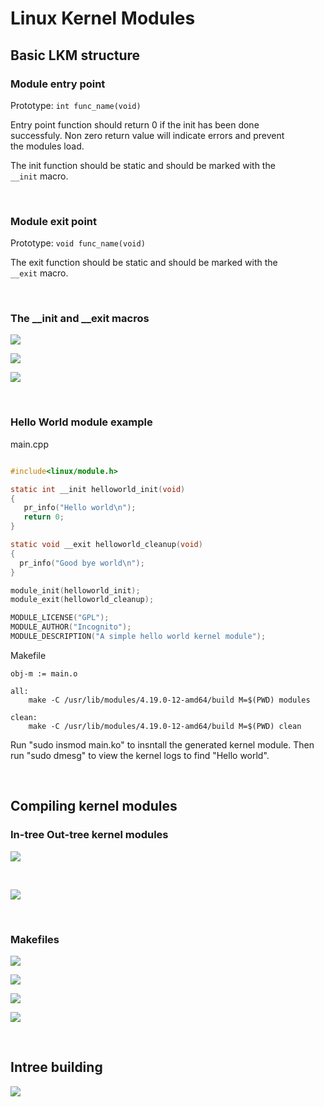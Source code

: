 # Linux Kernel Modules

## Basic LKM structure

### Module entry point

Prototype: `int func_name(void)`

Entry point function should return 0 if the init has been done  
successfuly. Non zero return value will indicate errors and prevent  
the modules load.  

The init function should be static and should be marked with the  
`__init` macro.  

</br>

### Module exit point

Prototype: `void func_name(void)`

The exit function should be static and should be marked with the  
`__exit` macro. 

</br>

### The __init and __exit macros
 
![](img/init_exit_macros.PNG)

![](img/init_section_of_elf_file.PNG)

![](img/kernel_build.PNG)

</br>

### Hello World module example

main.cpp
``` C

#include<linux/module.h>

static int __init helloworld_init(void)
{
   pr_info("Hello world\n");
   return 0;
}

static void __exit helloworld_cleanup(void)
{
  pr_info("Good bye world\n");
}

module_init(helloworld_init);
module_exit(helloworld_cleanup);

MODULE_LICENSE("GPL");
MODULE_AUTHOR("Incognito");
MODULE_DESCRIPTION("A simple hello world kernel module");

```

Makefile
```
obj-m := main.o

all:
	make -C /usr/lib/modules/4.19.0-12-amd64/build M=$(PWD) modules

clean:
	make -C /usr/lib/modules/4.19.0-12-amd64/build M=$(PWD) clean

```

Run "sudo insmod main.ko" to insntall the generated kernel module.
Then run "sudo dmesg" to view the kernel logs to find "Hello world".

</br>

## Compiling kernel modules

### In-tree Out-tree kernel modules

![](img/dynamicaly_loadable_modules.PNG)

</br>

![](img/out_of_tree_modules.PNG)

</br>

### Makefiles

![](img/module_makefile.PNG)

![](img/module_makefile_2.PNG)

![](img/make_syntax.PNG)

![](img/make_syntax_targets.PNG)


</br>

## Intree building

![](img/intree_building.PNG)
